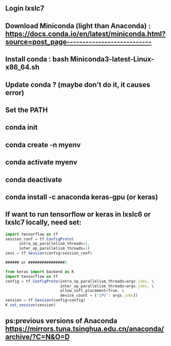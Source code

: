 ## Login lxslc7
## Download Miniconda (light than Anaconda) : https://docs.conda.io/en/latest/miniconda.html?source=post_page--------------------------- 
## Install conda : bash Miniconda3-latest-Linux-x86_64.sh
## Update conda ? (maybe don't do it, it causes error)
## Set the PATH 
## conda init
## conda create -n myenv
## conda activate myenv
## conda deactivate
## conda install -c anaconda keras-gpu (or keras)
## If want to run tensorflow or keras in lxslc6 or lxslc7 locally, need set:
```js
import tensorflow as tf
session_conf = tf.ConfigProto(
      intra_op_parallelism_threads=1,
      inter_op_parallelism_threads=1)
sess = tf.Session(config=session_conf)

###### or ################3

from keras import backend as K
import tensorflow as tf
config = tf.ConfigProto(intra_op_parallelism_threads=args.jobs, \ 
                        inter_op_parallelism_threads=args.jobs, \
                        allow_soft_placement=True, \
                        device_count = {'CPU': args.jobs})
session = tf.Session(config=config)
K.set_session(session)
```

## ps:previous versions of Anaconda https://mirrors.tuna.tsinghua.edu.cn/anaconda/archive/?C=N&O=D
